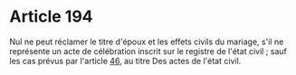 # Article 194

Nul ne peut réclamer le titre d'époux et les effets civils du mariage, s'il ne représente un acte de célébration inscrit sur le registre de l'état civil ; sauf les cas prévus par l'article <a href='/code-civil/livre-ier-des-personnes/titre-ii-des-actes-de-letat-civil/chapitre-ier-dispositions-generales/46.md' title='Code civil - art. 46 (V)'>46</a>, au titre Des actes de l'état civil.